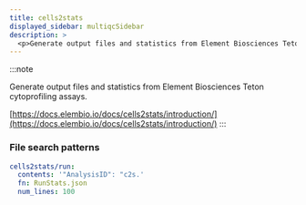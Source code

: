 ```yaml
---
title: cells2stats
displayed_sidebar: multiqcSidebar
description: >
  <p>Generate output files and statistics from Element Biosciences Teton cytoprofiling assays.</p>
---
```


<!--
~~~~~ DO NOT EDIT ~~~~~
This file is autogenerated from the MultiQC module python docstring.
Do not edit the markdown, it will be overwritten.

File path for the source of this content: multiqc/modules/cells2stats/cells2stats.py
~~~~~~~~~~~~~~~~~~~~~~~
-->

:::note

<p>Generate output files and statistics from Element Biosciences Teton cytoprofiling assays.</p>

[https://docs.elembio.io/docs/cells2stats/introduction/](https://docs.elembio.io/docs/cells2stats/introduction/)
:::

### File search patterns

```yaml
cells2stats/run:
  contents: '"AnalysisID": "c2s.'
  fn: RunStats.json
  num_lines: 100
```
